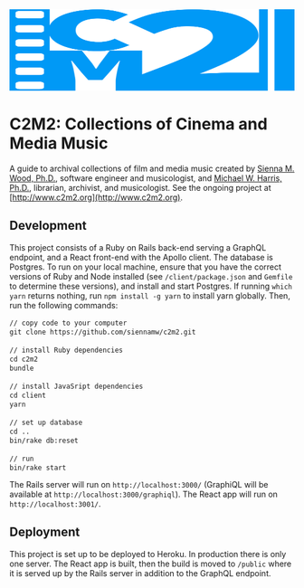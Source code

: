 <img src="/client/src/images/c2m2_logo.svg" width="100%" height="144">

# C2M2: Collections of Cinema and Media Music
A guide to archival collections of film and media music created by
[Sienna M. Wood, Ph.D.](http://siennamwood.com/), software engineer and musicologist,
and [Michael W. Harris, Ph.D.](http://www.michaelwharris.net/), librarian, archivist, and musicologist.
See the ongoing project at [http://www.c2m2.org](http://www.c2m2.org).

## Development
This project consists of a Ruby on Rails back-end serving a GraphQL endpoint, and a React front-end with the Apollo client.
The database is Postgres.
To run on your local machine, ensure that you have the correct versions of Ruby and Node installed (see `/client/package.json` and `Gemfile` to determine these versions), and install and start Postgres.
If running `which yarn` returns nothing, run `npm install -g yarn` to install yarn globally.
Then, run the following commands:
```
// copy code to your computer
git clone https://github.com/siennamw/c2m2.git

// install Ruby dependencies
cd c2m2
bundle

// install JavaSript dependencies
cd client
yarn

// set up database
cd ..
bin/rake db:reset

// run
bin/rake start
```

The Rails server will run on `http://localhost:3000/`
(GraphiQL will be available at `http://localhost:3000/graphiql`).
The React app will run on `http://localhost:3001/`.

## Deployment
This project is set up to be deployed to Heroku.  In production there is only one server.  The React
app is built, then the build is moved to `/public` where it is served up by the Rails server in
addition to the GraphQL endpoint.
